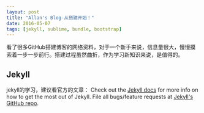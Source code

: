 ```yaml
---
layout: post
title: "Allan's Blog-从搭建开始！"
date: 2016-05-07
tags: [jekyll, sublime, bundle, bootstrap]
---
```


看了很多GitHub搭建博客的网络资料，对于一个新手来说，信息量很大，慢慢摸索着一步一步前行。搭建过程虽然曲折，作为学习新知识来说，是值得的。

## Jekyll
jekyll的学习，建议看官方的文章：
Check out the [Jekyll docs][jekyll] for more info on how to get the most out of Jekyll. File all bugs/feature requests at [Jekyll's GitHub repo][jekyll-gh].

[jekyll-gh]: https://github.com/mojombo/jekyll
[jekyll]:    http://jekyllrb.com